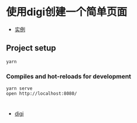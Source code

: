 # 使用digi创建一个简单页面

- [实例](https://lin09.github.io/demo/digi-demo/dist/index.html)

## Project setup
```
yarn
```

### Compiles and hot-reloads for development
```
yarn serve
open http://localhost:8080/
```

#
- [digi](https://github.com/digi1874/digi)
#